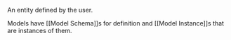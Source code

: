 An entity defined by the user.

Models have [[Model Schema]]s for definition and [[Model Instance]]s that are instances of them.